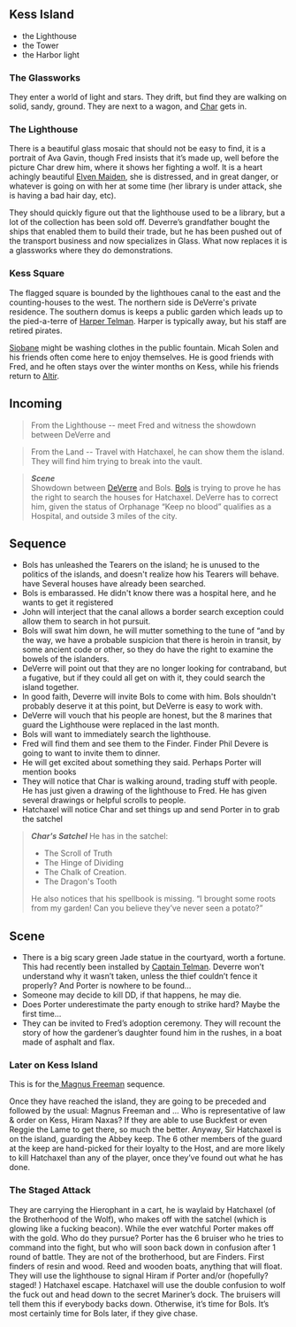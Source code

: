 ## Kess Island
 + the Lighthouse   
 + the Tower  
 + the Harbor light

### The Glassworks

They enter a world of light and stars. They drift, but find they are walking on solid, sandy, ground. They are next to a wagon, and [Char](/p/char.md) gets in.

### The Lighthouse

There is a beautiful glass mosaic that should not be easy to find, it is a portrait of Ava Gavin, though Fred insists that it’s made up, well before the picture Char drew him, where it shows her fighting a wolf. It is a heart achingly beautiful [Elven Maiden](/p/ava.md), she is distressed, and in great danger, or whatever is going on with her at some time (her library is under attack, she is having a bad hair day, etc). 

They should quickly figure out that the lighthouse used to be a library, but a lot of the collection has been sold off. Deverre’s grandfather bought the ships that enabled them to build their trade, but he has been pushed out of the transport business and now specializes in Glass. What now replaces it is a glassworks where they do demonstrations.

### Kess Square

The flagged square is bounded by the lighthoues canal to the east and the counting-houses to the west. The northern side is DeVerre's private residence. The southern domus is keeps a public garden which leads up to the pied-a-terre of [Harper Telman](/p/telman.md). Harper is typically away, but his staff are retired pirates. 

[Siobane](/p/siobane.md) might be washing clothes in the public fountain. Micah Solen and his friends often come here to enjoy themselves. He is good friends with Fred, and he often stays over the winter months on Kess, while his friends return to [Altir](/l/altir.md).

## Incoming

> From the Lighthouse -- meet Fred and witness the showdown between DeVerre and 

> From the Land -- Travel with Hatchaxel, he can show them the island. They will find him trying to break into the vault.

> ***Scene***  
> Showdown between [DeVerre](/p/deverre.md) and Bols. [Bols](/p/bols.md) is trying to prove he has the right to search the houses for Hatchaxel. DeVerre has to correct him, given the status of Orphanage “Keep no blood” qualifies as a Hospital, and outside 3 miles of the city.

## Sequence
 * Bols has unleashed the Tearers on the island; he is unused to the politics of the islands, and doesn't realize how his Tearers will behave. have Several houses have already been searched.
 * Bols is embarassed. He didn't know there was a hospital here, and he wants to get it registered
 * John will interject that the canal allows a border search exception could allow them to search in hot pursuit.
 * Bols will swat him down, he will mutter something to the tune of “and by the way, we have a probable suspicion that there is heroin in transit, by some ancient code or other, so they do have the right to examine the bowels of the islanders.
 * DeVerre will point out that they are no longer looking for contraband, but a fugative, but if they could all get on with it, they could search the island together. 
 * In good faith, Deverre will invite Bols to come with him. Bols shouldn't probably deserve it at this point, but DeVerre is easy to work with.
 * DeVerre will vouch that his people are honest, but the 8 marines that guard the Lighthouse were replaced in the last month.
 * Bols will want to immediately search the lighthouse.
 * Fred will find them and see them to the Finder. Finder Phil Devere is going to want to invite them to dinner.
 * He will get excited about something they said. Perhaps Porter will mention books
 * They will notice that Char is walking around, trading stuff with people. He has just given a drawing of the lighthouse to Fred. He has given several drawings or helpful scrolls to people. 
 * Hatchaxel will notice Char and set things up and send Porter in to grab the satchel

> ***Char's Satchel*** He has in the satchel: 
 > * The Scroll of Truth
 > * The Hinge of Dividing
 > * The Chalk of Creation.
 > * The Dragon's Tooth
 >
 > He also notices that his spellbook is missing. “I brought some roots from my garden! Can you believe they’ve never seen a potato?”

## Scene
 * There is a big scary green Jade statue in the courtyard, worth a fortune. This had recently been installed by [Captain Telman](/p/harper.md). Deverre won’t understand why it wasn’t taken, unless the thief couldn’t fence it properly? And Porter is nowhere to be found…
 * Someone may decide to kill DD, if that happens, he may die.
 * Does Porter underestimate the party enough to strike hard? Maybe the first time…
 * They can be invited to Fred’s adoption ceremony. They will recount the story of how the gardener’s daughter found him in the rushes, in a boat made of asphalt and flax.

### Later on Kess Island

This is for the[ Magnus Freeman](/p/magnus.md) sequence.

Once they have reached the island, they are going to be preceded and followed by the usual: Magnus Freeman and … Who is representative of law & order on Kess, Hiram Naxas? If they are able to use Buckfest or even Reggie the Lame to get there, so much the better. Anyway, Sir Hatchaxel is on the island, guarding the Abbey keep. The 6 other members of the guard at the keep are hand-picked for their loyalty to the Host, and are more likely to kill Hatchaxel than any of the player, once they’ve found out what he has done.

### The Staged Attack

They are carrying the Hierophant in a cart, he is waylaid by Hatchaxel (of the Brotherhood of the Wolf), who makes off with the satchel (which is glowing like a fucking beacon). While the ever watchful Porter makes off with the gold. Who do they pursue? Porter has the 6 bruiser who he tries to command into the fight, but who will soon back down in confusion after 1 round of battle. They are not of the brotherhood, but are Finders. First finders of resin and wood. Reed and wooden boats, anything that will float. They will use the lighthouse to signal Hiram if Porter and/or (hopefully? staged! ) Hatchaxel escape. Hatchaxel will use the double confusion to wolf the fuck out and head down to the secret Mariner’s dock. The bruisers will tell them this if everybody backs down. Otherwise, it’s time for Bols. It’s most certainly time for Bols later, if they give chase. 

